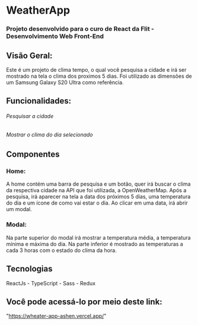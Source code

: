 # WeatherApp

### Projeto desenvolvido para o curo de React da Flit - Desenvolvimento Web Front-End

## Visão Geral: 
Este é um projeto de clima tempo, o qual você pesquisa a cidade e irá ser mostrado na tela o clima dos proximos 5 dias. Foi utilizado 
as dimensões de um Samsung Galaxy S20 Ultra como referência.

## Funcionalidades: 
###### Pesquisar a cidade
###### Mostrar o clima do dia selecionado

## Componentes

### Home:
A home contém uma barra de pesquisa e um botão, quer irá buscar o clima da respectiva cidade na API que foi utilizada, a OpenWeatherMap.
Após a pesquisa, irá aparecer na tela a data dos próximos 5 dias, uma temperatura do dia e um ícone de como vai estar o dia. Ao clicar em uma data,
irá abrir um modal.

### Modal:
Na parte superior do modal irá mostrar a temperatura média, a temperatura mínima e máxima do dia. Na parte inferior é mostrado as temperaturas a cada 3 horas com o estado do clima da hora.

## Tecnologias
ReactJs - TypeScript - Sass - Redux 

## Você pode acessá-lo por meio deste link:
"https://wheater-app-ashen.vercel.app/"
